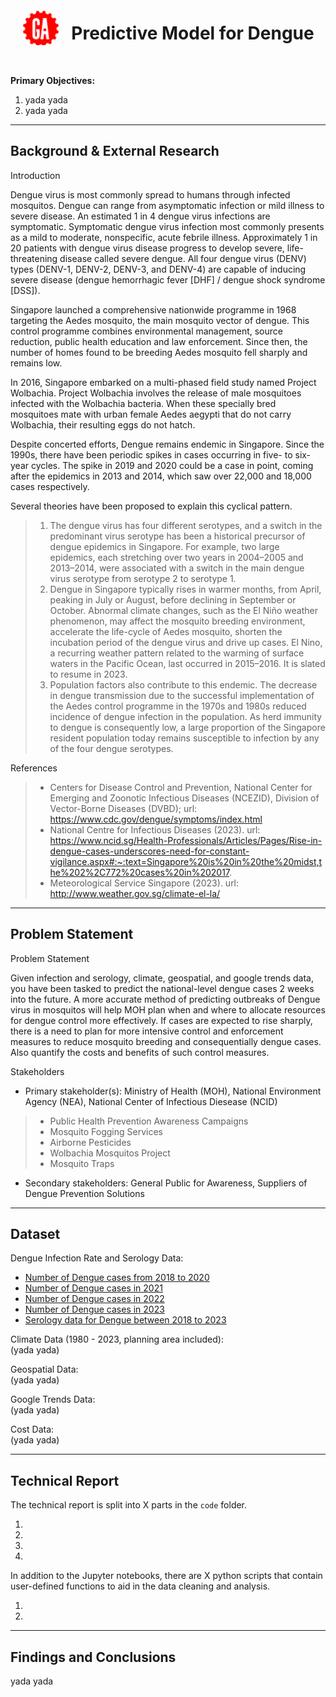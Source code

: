 <img src="./images/GA-logo.png" style="float: left; margin: 20px; height: 55px">

# Predictive Model for Dengue

<br>

    
**Primary Objectives:**

1. yada yada
2. yada yada

----

## Background & External Research

Introduction <br>

Dengue virus is most commonly spread to humans through infected mosquitos. Dengue can range from asymptomatic infection or mild illness to severe disease. An estimated 1 in 4 dengue virus infections are symptomatic. Symptomatic dengue virus infection most commonly presents as a mild to moderate, nonspecific, acute febrile illness. Approximately 1 in 20 patients with dengue virus disease progress to develop severe, life-threatening disease called severe dengue. All four dengue virus (DENV) types (DENV-1, DENV-2, DENV-3, and DENV-4) are capable of inducing severe disease (dengue hemorrhagic fever [DHF] / dengue shock syndrome [DSS]).

Singapore launched a comprehensive nationwide programme in 1968 targeting the Aedes mosquito, the main mosquito vector of dengue. This control programme combines environmental management, source reduction, public health education and law enforcement. Since then, the number of homes found to be breeding Aedes mosquito fell sharply and remains low. 

In 2016, Singapore embarked on a multi-phased field study named Project Wolbachia. Project Wolbachia involves the release of male mosquitoes infected with the Wolbachia bacteria. When these specially bred mosquitoes mate with urban female Aedes aegypti that do not carry Wolbachia, their resulting eggs do not hatch.

Despite concerted efforts, Dengue remains endemic in Singapore. Since the 1990s, there have been periodic spikes in cases occurring in five- to six-year cycles. The spike in 2019 and 2020 could be a case in point, coming after the epidemics in 2013 and 2014, which saw over 22,000 and 18,000 cases respectively. 

Several theories have been proposed to explain this cyclical pattern. <br> 
> 1. The dengue virus has four different serotypes, and a switch in the predominant virus serotype has been a historical precursor of dengue epidemics in Singapore. For example, two large epidemics, each stretching over two years in 2004–2005 and 2013–2014, were associated with a switch in the main dengue virus serotype from serotype 2 to serotype 1.
> 2. Dengue in Singapore typically rises in warmer months, from April, peaking in July or August, before declining in September or October. Abnormal climate changes, such as the El Niño weather phenomenon, may affect the mosquito breeding environment, accelerate the life-cycle of Aedes mosquito, shorten the incubation period of the dengue virus and drive up cases. El Nino, a recurring weather pattern related to the warming of surface waters in the Pacific Ocean, last occurred in 2015–2016. It is slated to resume in 2023. 
> 3. Population factors also contribute to this endemic. The decrease in dengue transmission due to the successful implementation of the Aedes control programme in the 1970s and 1980s reduced incidence of dengue infection in the population. As herd immunity to dengue is consequently low, a large proportion of the Singapore resident population today remains susceptible to infection by any of the four dengue serotypes.

References <br> 
> * Centers for Disease Control and Prevention, National Center for Emerging and Zoonotic Infectious Diseases (NCEZID), Division of Vector-Borne Diseases (DVBD); url: https://www.cdc.gov/dengue/symptoms/index.html
> * National Centre for Infectious Diseases (2023). url: https://www.ncid.sg/Health-Professionals/Articles/Pages/Rise-in-dengue-cases-underscores-need-for-constant-vigilance.aspx#:~:text=Singapore%20is%20in%20the%20midst,the%202%2C772%20cases%20in%202017.
> * Meteorological Service Singapore (2023). url: http://www.weather.gov.sg/climate-el-la/
----

## Problem Statement

Problem Statement <br>

Given infection and serology, climate, geospatial, and google trends data, you have been tasked to predict the national-level dengue cases 2 weeks into the future. A more accurate method of predicting outbreaks of Dengue virus in mosquitos will help MOH plan when and where to allocate resources for dengue control more effectively. If cases are expected to rise sharply, there is a need to plan for more intensive control and enforcement measures to reduce mosquito breeding and consequentially dengue cases. Also quantify the costs and benefits of such control measures.

Stakeholders <br>

- Primary stakeholder(s): Ministry of Health (MOH), National Environment Agency (NEA), National Center of Infectious Diesease (NCID) <br>
>  * Public Health Prevention Awareness Campaigns 
>  * Mosquito Fogging Services 
>  * Airborne Pesticides
>  * Wolbachia Mosquitos Project
>  *  Mosquito Traps

- Secondary stakeholders: General Public for Awareness, Suppliers of Dengue Prevention Solutions

----
## Dataset

Dengue Infection Rate and Serology Data:  <br>
* [Number of Dengue cases from 2018 to 2020](https://www.moh.gov.sg/resources-statistics/infectious-disease-statistics/2020/weekly-infectious-diseases-bulletin)<br>
* [Number of Dengue cases in 2021](https://www.moh.gov.sg/resources-statistics/infectious-disease-statistics/2021)<br>
* [Number of Dengue cases in 2022](https://www.moh.gov.sg/resources-statistics/infectious-disease-statistics/2022)<br>
* [Number of Dengue cases in 2023](https://www.moh.gov.sg/resources-statistics/infectious-disease-statistics/2023/weekly-infectious-diseases-bulletin)<br>
* [Serology data for Dengue between 2018 to 2023](https://www.nea.gov.sg/dengue-zika/dengue/quarterly-dengue-surveillance-data)<br>

Climate Data (1980 - 2023, planning area included): <br> 
(yada
yada)

Geospatial Data:  <br> 
(yada 
yada)

Google Trends Data:  <br>
(yada 
yada)

Cost Data: <br> 
(yada
yada) 

----
## Technical Report

The technical report is split into X parts in the `code` folder.

1.
2.
3.
4.

In addition to the Jupyter notebooks, there are X python scripts that contain user-defined functions to aid in the data cleaning and analysis.

1.
2.

----
## Findings and Conclusions

yada yada
